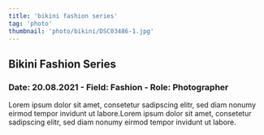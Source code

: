 ```yaml
---
title: 'bikini fashion series'
tag: 'photo'
thumbnail: 'photo/bikini/DSC03486-1.jpg'
---
```

## Bikini Fashion Series
### Date: 20.08.2021 - Field: Fashion - Role: Photographer

Lorem ipsum dolor sit amet, consetetur sadipscing elitr, sed diam nonumy eirmod tempor invidunt ut labore.Lorem ipsum dolor sit amet, consetetur sadipscing elitr, sed diam nonumy eirmod tempor invidunt ut labore.

<image-loader image="photo/bikini"></image-loader>
